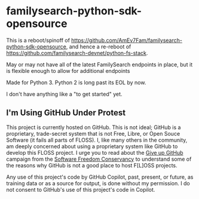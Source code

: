 familysearch-python-sdk-opensource
==================================

This is a reboot/spinoff of https://github.com/AmEv7Fam/familysearch-python-sdk-opensource, and hence a re-reboot of https://github.com/familysearch-devnet/python-fs-stack.

May or may not have all of the latest FamilySearch endpoints in place, but it is flexible enough to allow for additional endpoints

Made for Python 3. Python 2 is long past its EOL by now.

I don't have anything like a "to get started" yet.


## I'm Using GitHub Under Protest

This project is currently hosted on GitHub.  This is not ideal; GitHub is a
proprietary, trade-secret system that is not Free, Libre, or Open Souce Software
(it fails all parts of FLOSS). I, like many others in the community, am deeply
concerned about using a proprietary system like GitHub to develop this FLOSS project.
I urge you to read about the [Give up GitHub](https://GiveUpGitHub.org) campaign from
the [Software Freedom Conservancy](https://sfconservancy.org) to understand
some of the reasons why GitHub is not a good place to host F[L]OSS projects.

Any use of this project's code by GitHub Copilot, past, present, or future, as training
data or as a source for output, is done without my permission. I do not consent to GitHub's
use of this project's code in Copilot.
